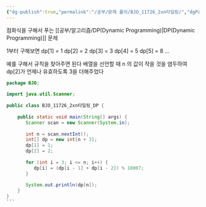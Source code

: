 ```yaml
---
{"dg-publish":true,"permalink":"/공부/문제 풀이/BJO_11726_2xn타일링/","dgPassFrontmatter":true}
---
```


점화식을 구해서 푸는 [[공부/알고리즘/DP(Dynamic Programming)\|DP(Dynamic Programming)]] 문제

1부터 구해보면
dp[1] = 1
dp[2] = 2
dp[3] = 3
dp[4] = 5
dp[5] = 8 ...

예를 구해서 규칙을 찾아주면 된다
배열을 선언할 때 n 의 값이 작을 것을 염두하여 dp[2]가 언제나 유효하도록 3을 더해주었다


````java
package BJO;  
  
import java.util.Scanner;  
  
public class BJO_11726_2xn타일링_DP {  
  
    public static void main(String[] args) {  
       Scanner scan = new Scanner(System.in);  
  
       int n = scan.nextInt();  
       int[] dp = new int[n + 3];  
       dp[1] = 1;  
       dp[2] = 2;  
  
       for (int i = 3; i <= n; i++) {  
          dp[i] = (dp[i - 1] + dp[i - 2]) % 10007;  
       }  
  
       System.out.println(dp[n]);  
    }  
}
```